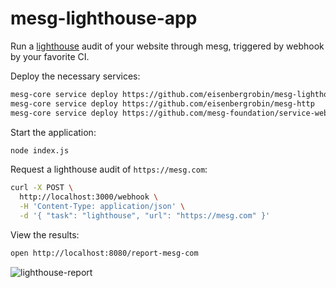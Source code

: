 # mesg-lighthouse-app

Run a [lighthouse](https://developers.google.com/web/tools/lighthouse/) audit of your website through mesg, triggered by webhook by your favorite CI.

Deploy the necessary services:

```bash
mesg-core service deploy https://github.com/eisenbergrobin/mesg-lighthouse
mesg-core service deploy https://github.com/eisenbergrobin/mesg-http
mesg-core service deploy https://github.com/mesg-foundation/service-webhook
```

Start the application:

```bash
node index.js
```

Request a lighthouse audit of `https://mesg.com`:

```bash
curl -X POST \
  http://localhost:3000/webhook \
  -H 'Content-Type: application/json' \
  -d '{ "task": "lighthouse", "url": "https://mesg.com" }'
```

View the results:

```bash
open http://localhost:8080/report-mesg-com
```

![lighthouse-report](https://user-images.githubusercontent.com/4547030/52914707-0c255080-32cc-11e9-9e41-e83d0890bd08.png)
